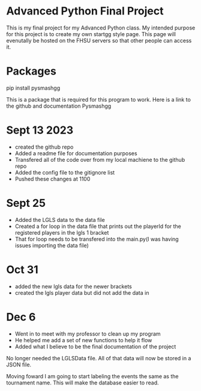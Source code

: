 # Advanced Python Final Project

This is my final project for my Advanced Python class. My intended purpose
for this project is to create my own startgg style page. This page will 
evenutally be hosted on the FHSU servers so that other people can access it.


# Packages

pip install pysmashgg

This is a package that is required for this program to work. Here is a link to the github and documentation
Pysmashgg

# Sept 13 2023
- created the github repo
- Added a readme file for documentation purposes
- Transfered all of the code over from my local machiene to the github repo
- Added the config file to the gitignore list
- Pushed these changes at 1100

# Sept 25
- Added the LGLS data to the data file
- Created a for loop in the data file that prints out the playerId for the registered players in the lgls 1 bracket
- That for loop needs to be transfered into the main.py(I was having issues importing the data file)

# Oct 31
- added the new lgls data for the newer brackets
- created the lgls player data but did not add the data in

# Dec 6
- Went in to meet with my professor to clean up my program
- He helped me add a set of new functions to help it flow
- Added what I believe to be the final documentation of the project

No longer needed the LGLSData file. All of that data will now be 
stored in a JSON file.

Moving foward I am going to start labeling the events the same as the 
tournament name. This will make the database easier to read.